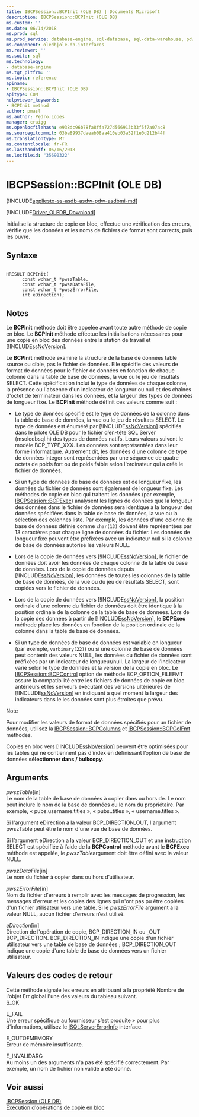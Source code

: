 ```yaml
---
title: IBCPSession::BCPInit (OLE DB) | Documents Microsoft
description: IBCPSession::BCPInit (OLE DB)
ms.custom: ''
ms.date: 06/14/2018
ms.prod: sql
ms.prod_service: database-engine, sql-database, sql-data-warehouse, pdw
ms.component: oledb|ole-db-interfaces
ms.reviewer: ''
ms.suite: sql
ms.technology:
- database-engine
ms.tgt_pltfrm: ''
ms.topic: reference
apiname:
- IBCPSession::BCPInit (OLE DB)
apitype: COM
helpviewer_keywords:
- BCPInit method
author: pmasl
ms.author: Pedro.Lopes
manager: craigg
ms.openlocfilehash: e938dc96b78fa8ffa727d566913b33f5f7a07ac8
ms.sourcegitcommit: 03ba89937daeab08aa410eb03a52f1e0d212b44f
ms.translationtype: MT
ms.contentlocale: fr-FR
ms.lasthandoff: 06/16/2018
ms.locfileid: "35690322"
---
```

# <a name="ibcpsessionbcpinit-ole-db"></a>IBCPSession::BCPInit (OLE DB)
[!INCLUDE[appliesto-ss-asdb-asdw-pdw-asdbmi-md](../../../includes/appliesto-ss-asdb-asdw-pdw-asdbmi-md.md)]

[!INCLUDE[Driver_OLEDB_Download](../../../includes/driver_oledb_download.md)]

  Initialise la structure de copie en bloc, effectue une vérification des erreurs, vérifie que les données et les noms de fichiers de format sont corrects, puis les ouvre.  
  
## <a name="syntax"></a>Syntaxe  
  
```  
  
HRESULT BCPInit(   
      const wchar_t *pwszTable,  
      const wchar_t *pwszDataFile,  
      const wchar_t *pwszErrorFile,  
      int eDirection);  
```  
  
## <a name="remarks"></a>Notes  
 Le **BCPInit** méthode doit être appelée avant toute autre méthode de copie en bloc. Le **BCPInit** méthode effectue les initialisations nécessaires pour une copie en bloc des données entre la station de travail et [!INCLUDE[ssNoVersion](../../../includes/ssnoversion-md.md)].  
  
 Le **BCPInit** méthode examine la structure de la base de données table source ou cible, pas le fichier de données. Elle spécifie des valeurs de format de données pour le fichier de données en fonction de chaque colonne dans la table de base de données, la vue ou le jeu de résultats SELECT. Cette spécification inclut le type de données de chaque colonne, la présence ou l'absence d'un indicateur de longueur ou null et des chaînes d'octet de terminateur dans les données, et la largeur des types de données de longueur fixe. Le **BCPInit** méthode définit ces valeurs comme suit :  
  
-   Le type de données spécifié est le type de données de la colonne dans la table de base de données, la vue ou le jeu de résultats SELECT. Le type de données est énuméré par [!INCLUDE[ssNoVersion](../../../includes/ssnoversion-md.md)] spécifiés dans le pilote OLE DB pour le fichier d’en-tête SQL Server (msoledbsql.h) des types de données natifs. Leurs valeurs suivent le modèle BCP_TYPE_XXX. Les données sont représentées dans leur forme informatique. Autrement dit, les données d'une colonne de type de données integer sont représentées par une séquence de quatre octets de poids fort ou de poids faible selon l'ordinateur qui a créé le fichier de données.  
  
-   Si un type de données de base de données est de longueur fixe, les données du fichier de données sont également de longueur fixe. Les méthodes de copie en bloc qui traitent les données (par exemple, [IBCPSession::BCPExec](../../oledb/ole-db-interfaces/ibcpsession-bcpexec-ole-db.md)) analysent les lignes de données que la longueur des données dans le fichier de données sera identique à la longueur des données spécifiées dans la table de base de données, la vue ou la sélection des colonnes liste. Par exemple, les données d'une colonne de base de données définie comme `char(13)` doivent être représentées par 13 caractères pour chaque ligne de données du fichier. Les données de longueur fixe peuvent être préfixées avec un indicateur null si la colonne de base de données autorise les valeurs NULL.  
  
-   Lors de la copie de données vers [!INCLUDE[ssNoVersion](../../../includes/ssnoversion-md.md)], le fichier de données doit avoir les données de chaque colonne de la table de base de données. Lors de la copie de données depuis [!INCLUDE[ssNoVersion](../../../includes/ssnoversion-md.md)], les données de toutes les colonnes de la table de base de données, de la vue ou du jeu de résultats SELECT, sont copiées vers le fichier de données.  
  
-   Lors de la copie de données vers [!INCLUDE[ssNoVersion](../../../includes/ssnoversion-md.md)], la position ordinale d'une colonne du fichier de données doit être identique à la position ordinale de la colonne de la table de base de données. Lors de la copie des données à partir de [!INCLUDE[ssNoVersion](../../../includes/ssnoversion-md.md)], le **BCPExec** méthode place les données en fonction de la position ordinale de la colonne dans la table de base de données.  
  
-   Si un type de données de base de données est variable en longueur (par exemple, `varbinary(22)`) ou si une colonne de base de données peut contenir des valeurs NULL, les données du fichier de données sont préfixées par un indicateur de longueur/null. La largeur de l'indicateur varie selon le type de données et la version de la copie en bloc. Le [IBCPSession::BCPControl](../../oledb/ole-db-interfaces/ibcpsession-bcpcontrol-ole-db.md) option de méthode BCP_OPTION_FILEFMT assure la compatibilité entre les fichiers de données de copie en bloc antérieurs et les serveurs exécutant des versions ultérieures de [!INCLUDE[ssNoVersion](../../../includes/ssnoversion-md.md)] en indiquant à quel moment la largeur des indicateurs dans le les données sont plus étroites que prévu.  
  
> [!NOTE]  
>  Pour modifier les valeurs de format de données spécifiés pour un fichier de données, utilisez la [IBCPSession::BCPColumns](../../oledb/ole-db-interfaces/ibcpsession-bcpcolumns-ole-db.md) et [IBCPSession::BCPColFmt](../../oledb/ole-db-interfaces/ibcpsession-bcpcolfmt-ole-db.md) méthodes.  
  
 Copies en bloc vers [!INCLUDE[ssNoVersion](../../../includes/ssnoversion-md.md)] peuvent être optimisées pour les tables qui ne contiennent pas d’index en définissant l’option de base de données **sélectionner dans / bulkcopy**.  
  
## <a name="arguments"></a>Arguments  
 *pwszTable*[in]  
 Le nom de la table de base de données à copier dans ou hors de. Le nom peut inclure le nom de la base de données ou le nom du propriétaire. Par exemple, « pubs.username.titles », « pubs..titles », « username.titles ».  
  
 Si l'argument eDirection a la valeur BCP_DIRECTION_OUT, l'argument pwszTable peut être le nom d'une vue de base de données.  
  
 Si l’argument eDirection a la valeur BCP_DIRECTION_OUT et une instruction SELECT est spécifiée à l’aide de la **BCPControl** méthode avant le **BCPExec** méthode est appelée, le *pwszTable*argument doit être défini avec la valeur NULL.  
  
 *pwszDataFile*[in]  
 Le nom du fichier à copier dans ou hors d’utilisateur.  
  
 *pwszErrorFile*[in]  
 Nom du fichier d'erreurs à remplir avec les messages de progression, les messages d'erreur et les copies des lignes qui n'ont pas pu être copiées d'un fichier utilisateur vers une table. Si le *pwszErrorFile* argument a la valeur NULL, aucun fichier d’erreurs n’est utilisé.  
  
 *eDirection*[in]  
 Direction de l'opération de copie, BCP_DIRECTION_IN ou _OUT BCP_DIRECTION. BCP_DIRECTION_IN indique une copie d'un fichier utilisateur vers une table de base de données ; BCP_DIRECTION_OUT indique une copie d'une table de base de données vers un fichier utilisateur.  
  
## <a name="return-code-values"></a>Valeurs des codes de retour  
 Cette méthode signale les erreurs en attribuant à la propriété Nombre de l'objet Err global l'une des valeurs du tableau suivant.  
 S_OK  
  
 E_FAIL  
 Une erreur spécifique au fournisseur s’est produite » pour plus d’informations, utilisez le [ISQLServerErrorInfo](http://msdn.microsoft.com/library/a8323b5c-686a-4235-a8d2-bda43617b3a1) interface.  
  
 E_OUTOFMEMORY  
 Erreur de mémoire insuffisante.  
  
 E_INVALIDARG  
 Au moins un des arguments n'a pas été spécifié correctement. Par exemple, un nom de fichier non valide a été donné.  
  
## <a name="see-also"></a>Voir aussi  
 [IBCPSession &#40;OLE DB&#41;](../../oledb/ole-db-interfaces/ibcpsession-ole-db.md)   
 [Exécution d'opérations de copie en bloc](../../oledb/features/performing-bulk-copy-operations.md)  
  
  

